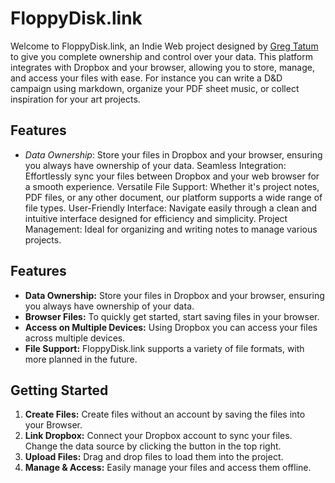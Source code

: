 # FloppyDisk.link

Welcome to FloppyDisk.link, an Indie Web project designed by [Greg Tatum](https://gregtatum.com/) to give you complete ownership and control over your data. This platform integrates with Dropbox and your browser, allowing you to store, manage, and access your files with ease. For instance you can write a D&D campaign using markdown, organize your PDF sheet music, or collect inspiration for your art projects.

## Features

* *Data Ownership*: Store your files in Dropbox and your browser, ensuring you always have ownership of your data.
    Seamless Integration: Effortlessly sync your files between Dropbox and your web browser for a smooth experience.
    Versatile File Support: Whether it's project notes, PDF files, or any other document, our platform supports a wide range of file types.
    User-Friendly Interface: Navigate easily through a clean and intuitive interface designed for efficiency and simplicity.
    Project Management: Ideal for organizing and writing notes to manage various projects.

## Features
- **Data Ownership:** Store your files in Dropbox and your browser, ensuring you always have ownership of your data.
- **Browser Files:** To quickly get started, start saving files in your browser.
- **Access on Multiple Devices:** Using Dropbox you can access your files across multiple devices.
- **File Support:** FloppyDisk.link supports a variety of file formats, with more planned in the future.

## Getting Started
1. **Create Files:** Create files without an account by saving the files into your Browser.
2. **Link Dropbox:** Connect your Dropbox account to sync your files. Change the data source by clicking the button in the top right.
4. **Upload Files:** Drag and drop files to load them into the project.
5. **Manage & Access:** Easily manage your files and access them offline.
